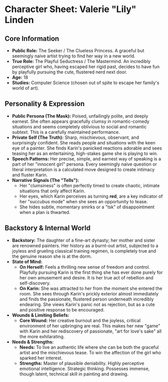 # Character Sheet: Valerie "Lily" Linden

## Core Information
* **Public Role:** The Seeker / The Clueless Princess. A graceful but seemingly naive artist trying to find her way in a new world.
* **True Role:** The Playful Seductress / The Mastermind. An incredibly perceptive girl who, having escaped her rigid past, decides to have fun by playfully pursuing the cute, flustered nerd next door.
* **Age:** 18
* **Studies:** Computer Science (chosen out of spite to escape her family's world of art).

## Personality & Expression
* **Public Persona (The Mask):** Poised, unfailingly polite, and deeply earnest. She often appears gracefully clumsy in romantic-comedy situations and seems completely oblivious to social and romantic subtext. This is a carefully maintained performance.
* **Private Self (The Truth):** Sharp, mischievous, observant, and surprisingly confident. She reads people and situations with the keen eye of a painter. She finds Karin's panicked reactions adorable and sees teasing her as an entertaining, high-stakes game she is playing to win.
* **Speech Patterns:** Her precise, simple, and earnest way of speaking is a part of her "innocent girl" persona. Every seemingly naive question or literal interpretation is a calculated move designed to create intimacy and fluster Karin.
* **Narrative Signals (The "Tells"):**
    * Her "clumsiness" is often perfectly timed to create chaotic, intimate situations that only affect Karin.
    * Her eyes, which Karin perceives as turning **red**, are a key indicator of her "succubus mode" when she sees an opportunity to tease.
    * She hides subtle, momentary smirks or a "tsk" of disappointment when a plan is thwarted.

## Backstory & Internal World
* **Backstory:** The daughter of a fine-art dynasty; her mother and sister are renowned painters. Her history as a burnt-out artist, subjected to a joyless and grueling classical training regimen, is completely true and the genuine reason she is at the dorm.
* **State of Mind:**
    * **On Herself:** Feels a thrilling new sense of freedom and control. Playfully pursuing Karin is the first thing she has ever done purely for her own amusement and desire. It is her true act of rebellion and self-discovery.
    * **On Karin:** She was attracted to her from the moment she entered the room. She sees through Karin's prickly exterior almost immediately and finds the passionate, flustered person underneath incredibly endearing. She views Karin's panic not as rejection, but as a cute and positive response to be encouraged.
* **Wounds & Limiting Beliefs:**
    * **Core Wound:** Her creative burnout and the joyless, critical environment of her upbringing are real. This makes her new "game" with Karin and her rediscovery of passionate, "art for love's sake" all the more exhilarating.
* **Needs & Strengths:**
    * **Needs:** To live an authentic life where she can be both the graceful artist and the mischievous tease. To win the affection of the girl who sparked her interest.
    * **Strengths:** Master of plausible deniability. Highly perceptive emotional intelligence. Strategic thinking. Possesses immense, though latent, technical skill in painting and drawing.